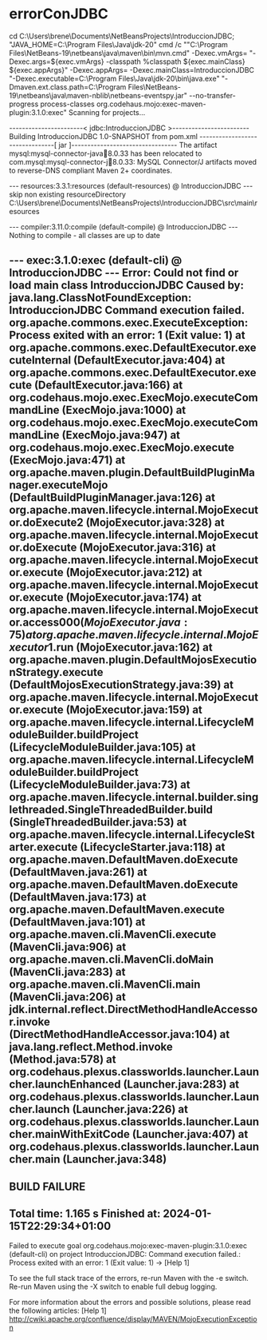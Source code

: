 # errorConJDBC

cd C:\Users\brene\Documents\NetBeansProjects\IntroduccionJDBC; "JAVA_HOME=C:\\Program Files\\Java\\jdk-20" cmd /c "\"C:\\Program Files\\NetBeans-19\\netbeans\\java\\maven\\bin\\mvn.cmd\" -Dexec.vmArgs= \"-Dexec.args=${exec.vmArgs} -classpath %classpath ${exec.mainClass} ${exec.appArgs}\" -Dexec.appArgs= -Dexec.mainClass=IntroduccionJDBC \"-Dexec.executable=C:\\Program Files\\Java\\jdk-20\\bin\\java.exe\" \"-Dmaven.ext.class.path=C:\\Program Files\\NetBeans-19\\netbeans\\java\\maven-nblib\\netbeans-eventspy.jar\" --no-transfer-progress process-classes org.codehaus.mojo:exec-maven-plugin:3.1.0:exec"
Scanning for projects...

-----------------------< jdbc:IntroduccionJDBC >------------------------
Building IntroduccionJDBC 1.0-SNAPSHOT
  from pom.xml
--------------------------------[ jar ]---------------------------------
The artifact mysql:mysql-connector-java:jar:8.0.33 has been relocated to com.mysql:mysql-connector-j:jar:8.0.33: MySQL Connector/J artifacts moved to reverse-DNS compliant Maven 2+ coordinates.

--- resources:3.3.1:resources (default-resources) @ IntroduccionJDBC ---
skip non existing resourceDirectory C:\Users\brene\Documents\NetBeansProjects\IntroduccionJDBC\src\main\resources

--- compiler:3.11.0:compile (default-compile) @ IntroduccionJDBC ---
Nothing to compile - all classes are up to date

--- exec:3.1.0:exec (default-cli) @ IntroduccionJDBC ---
Error: Could not find or load main class IntroduccionJDBC
Caused by: java.lang.ClassNotFoundException: IntroduccionJDBC
Command execution failed.
org.apache.commons.exec.ExecuteException: Process exited with an error: 1 (Exit value: 1)
    at org.apache.commons.exec.DefaultExecutor.executeInternal (DefaultExecutor.java:404)
    at org.apache.commons.exec.DefaultExecutor.execute (DefaultExecutor.java:166)
    at org.codehaus.mojo.exec.ExecMojo.executeCommandLine (ExecMojo.java:1000)
    at org.codehaus.mojo.exec.ExecMojo.executeCommandLine (ExecMojo.java:947)
    at org.codehaus.mojo.exec.ExecMojo.execute (ExecMojo.java:471)
    at org.apache.maven.plugin.DefaultBuildPluginManager.executeMojo (DefaultBuildPluginManager.java:126)
    at org.apache.maven.lifecycle.internal.MojoExecutor.doExecute2 (MojoExecutor.java:328)
    at org.apache.maven.lifecycle.internal.MojoExecutor.doExecute (MojoExecutor.java:316)
    at org.apache.maven.lifecycle.internal.MojoExecutor.execute (MojoExecutor.java:212)
    at org.apache.maven.lifecycle.internal.MojoExecutor.execute (MojoExecutor.java:174)
    at org.apache.maven.lifecycle.internal.MojoExecutor.access$000 (MojoExecutor.java:75)
    at org.apache.maven.lifecycle.internal.MojoExecutor$1.run (MojoExecutor.java:162)
    at org.apache.maven.plugin.DefaultMojosExecutionStrategy.execute (DefaultMojosExecutionStrategy.java:39)
    at org.apache.maven.lifecycle.internal.MojoExecutor.execute (MojoExecutor.java:159)
    at org.apache.maven.lifecycle.internal.LifecycleModuleBuilder.buildProject (LifecycleModuleBuilder.java:105)
    at org.apache.maven.lifecycle.internal.LifecycleModuleBuilder.buildProject (LifecycleModuleBuilder.java:73)
    at org.apache.maven.lifecycle.internal.builder.singlethreaded.SingleThreadedBuilder.build (SingleThreadedBuilder.java:53)
    at org.apache.maven.lifecycle.internal.LifecycleStarter.execute (LifecycleStarter.java:118)
    at org.apache.maven.DefaultMaven.doExecute (DefaultMaven.java:261)
    at org.apache.maven.DefaultMaven.doExecute (DefaultMaven.java:173)
    at org.apache.maven.DefaultMaven.execute (DefaultMaven.java:101)
    at org.apache.maven.cli.MavenCli.execute (MavenCli.java:906)
    at org.apache.maven.cli.MavenCli.doMain (MavenCli.java:283)
    at org.apache.maven.cli.MavenCli.main (MavenCli.java:206)
    at jdk.internal.reflect.DirectMethodHandleAccessor.invoke (DirectMethodHandleAccessor.java:104)
    at java.lang.reflect.Method.invoke (Method.java:578)
    at org.codehaus.plexus.classworlds.launcher.Launcher.launchEnhanced (Launcher.java:283)
    at org.codehaus.plexus.classworlds.launcher.Launcher.launch (Launcher.java:226)
    at org.codehaus.plexus.classworlds.launcher.Launcher.mainWithExitCode (Launcher.java:407)
    at org.codehaus.plexus.classworlds.launcher.Launcher.main (Launcher.java:348)
------------------------------------------------------------------------
BUILD FAILURE
------------------------------------------------------------------------
Total time:  1.165 s
Finished at: 2024-01-15T22:29:34+01:00
------------------------------------------------------------------------
Failed to execute goal org.codehaus.mojo:exec-maven-plugin:3.1.0:exec (default-cli) on project IntroduccionJDBC: Command execution failed.: Process exited with an error: 1 (Exit value: 1) -> [Help 1]

To see the full stack trace of the errors, re-run Maven with the -e switch.
Re-run Maven using the -X switch to enable full debug logging.

For more information about the errors and possible solutions, please read the following articles:
[Help 1] http://cwiki.apache.org/confluence/display/MAVEN/MojoExecutionException

